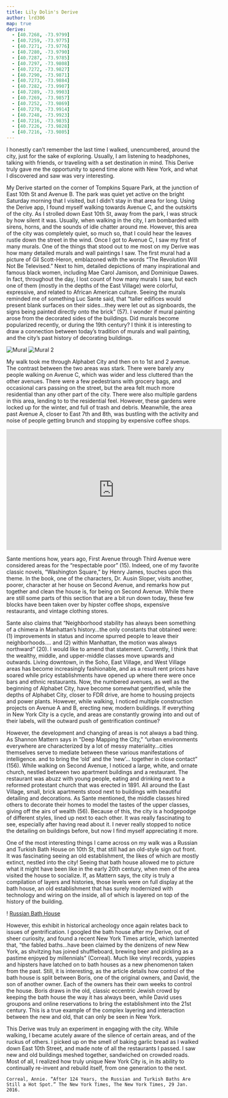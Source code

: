 ```yaml
---
title: Lily Dolin's Derive
author: lrd306
map: true
derive:
  - [40.7268, -73.9799]
  - [40.7259, -73.9775]
  - [40.7271, -73.9776]
  - [40.7280, -73.9790]
  - [40.7287, -73.9785]
  - [40.7297, -73.9808]
  - [40.7272, -73.9827]
  - [40.7290, -73.9871]
  - [40.7273, -73.9884]
  - [40.7282, -73.9907]
  - [40.7289, -73.9903]
  - [40.7269, -73.9857]
  - [40.7252, -73.9869]
  - [40.7270, -73.9914]
  - [40.7248, -73.9923]
  - [40.7216, -73.9835]
  - [40.7226, -73.9828]
  - [40.7216, -73.9805]
---
```

I honestly can’t remember the last time I walked, unencumbered, around the city, just for the sake of exploring. Usually, I am listening to headphones, talking with friends, or traveling with a set destination in  mind. This Derive truly gave me the opportunity to spend time alone with New York, and what I discovered and saw was very interesting.

My Derive started on the corner of Tompkins Square Park, at the junction of East 10th St and Avenue B. The park was quiet yet active on the bright Saturday morning that I visited, but I didn’t stay in that area for long. Using the Derive app, I found myself walking towards Avenue C, and the outskirts of the city. As I strolled down East 10th St, away from the park, I was struck by how silent it was. Usually, when walking in the city, I am bombarded with sirens, horns, and the sounds of idle chatter around me. However, this area of the city was completely quiet, so much so, that I could hear the leaves rustle down the street in the wind. Once I got to Avenue C, I saw my first of many murals. One of the things that stood out to me most on my Derive was how many detailed murals and wall paintings I saw. The first mural had a picture of Gil Scott-Heron, emblazoned with the words “The Revolution Will Not Be Televised.” Next to him, detailed depictions of many inspirational and famous black women, including Mae Carol Jamison, and Dominique Dawes. In fact, throughout the day, I lost count of how many murals I saw, but each one of them (mostly in the depths of the East Village) were colorful, expressive, and related to African American culture. Seeing the murals reminded me of something Luc Sante said, that “taller edifices would present blank surfaces on their sides…they were let out as signboards, the signs being painted directly onto the brick” (57). I wonder if mural painting arose from the decorated sides of the buildings. Did murals become popularized recently, or during the 19th century? I think it is interesting to draw a connection between today’s tradition of murals and wall painting, and the city’s past history of decorating buildings.

![Mural](https://i.imgur.com/GjNlspk.jpg)
![Mural 2](https://i.imgur.com/CenMR3a.jpg)

My walk took me through Alphabet City and then on to 1st and 2 avenue. The contrast between the two areas was stark. There were barely any people walking on Avenue C, which was wider and less cluttered than the other avenues. There were a few pedestrians with grocery bags, and occasional cars passing on the street, but the area felt much more residential than any other part of the city. There were also multiple gardens in this area, lending to to the residential feel. However, these gardens were locked up for the winter, and full of trash and debris. Meanwhile, the area past Avenue A, closer to East 7th and 8th, was bustling with the activity and noise of people getting brunch and stopping by expensive coffee shops.

<div class="embed-responsive embed-responsive-21by9">
<iframe width="560" height="315" src="https://www.youtube.com/embed/ReFAw09pH_0" frameborder="0" allow="autoplay; encrypted-media" allowfullscreen></iframe>
</div>

Sante mentions how, years ago, First Avenue through Third Avenue were considered areas for the “respectable poor” (15). Indeed, one of my favorite classic novels, “Washington Square,” by Henry James, touches upon this theme. In the book, one of the characters, Dr. Ausin Sloper, visits another, poorer, character at her house on Second Avenue, and remarks how put together and clean the house is, for being on Second Avenue. While there are still some parts of this section that are a bit run down today, these few blocks have been taken over by hipster coffee shops, expensive restaurants, and vintage clothing stores.

Sante also claims that “Neighborhood stability has always been something of a chimera in Manhattan’s history…the only constants that obtained were: (1) improvements in status and income spurred people to leave their neighborhoods…. and (2) within Manhattan, the motion was always northward” (20). I would like to amend that statement. Currently, I think that the wealthy, middle, and upper-middle classes move upwards and outwards. Living downtown, in the Soho, East Village, and West Village areas has become increasingly fashionable, and as a result rent prices have soared while pricy establishments have opened up where there were once bars and ethnic restaurants. Now, the  numbered avenues, as well as the beginning of Alphabet City, have become somewhat gentrified, while the depths of Alphabet City, closer to FDR drive, are home to housing projects and power plants. However, while walking, I noticed multiple construction projects on Avenue A and B, erecting new, modern buildings. If everything in New York City is a cycle, and areas are constantly growing into and out of their labels, will the outward push of gentrification continue?

However, the development and changing of areas is not always a bad thing. As Shannon Mattern says in “Deep Mapping the City,” “urban environments everywhere are characterized by  a lot of messy materiality…cities themselves serve to mediate between these various manifestations of intelligence. and to bring the ‘old’ and the ‘new’… together in close contact” (156). While walking on Second Avenue, I noticed a large, white, and ornate church, nestled between two apartment buildings and a restaurant. The restaurant was abuzz with young people, eating and drinking next to a reformed protestant church that was erected in 1891. All around the East Village, small, brick apartments stood next to buildings with beautiful detailing and decorations. As Sante mentioned, the middle classes hired others to decorate their homes to model the tastes of the upper classes, giving off the airs of wealth (56). Because of this, the city is a hodgepodge of different styles, lined up next to each other. It was really fascinating to see, especially after having read about it. I never really stopped to notice the detailing on buildings before, but now I find myself appreciating it more.

One of the most interesting things I came across on my walk was a Russian and Turkish Bath House on 10th St, that still had an old-style sign out front. It was fascinating seeing an old establishment, the likes of which are mostly extinct, nestled into the city! Seeing that bath house allowed me to picture what it might have been like in the early 20th century, when men of the area visited the house to socialize. If, as Mattern says, the city is truly a compilation of layers and histories, those levels were on full display at the bath house, an old establishment that has surely modernized with technology and wiring on the inside, all of which is layered on top of the history of the building.

! [Russian Bath House](https://i.imgur.com/nOSzRSS.jpg)

However, this exhibit in historical archeology once again relates back to issues of gentrification. I googled the bath house after my Derive, out of sheer curiosity, and found a recent New York Times article, which lamented that, “the fabled baths…have been claimed by the denizens of new New York, as shvitzing has joined shuffleboard, brewing beer and pickling as a pastime enjoyed by millennials” (Correal). Much like vinyl records, yuppies and hipsters have latched on to bath houses as a new phenomenon taken from the past. Still, it is interesting, as the article details how control of the bath house is split between Boris, one of the original owners, and David, the son of another owner. Each of the owners has their own weeks to control the house. Boris draws in the old, classic eccentric Jewish crowd by keeping the bath house the way it has always been, while David uses groupons and online reservations to bring the establishment into the 21st century. This is a true example of the complex layering and interaction between the new and old, that can only be seen in New York.

This Derive was truly an experiment in engaging with the city. While walking, I became acutely aware of the silence of certain areas, and of the ruckus of others. I picked up on the smell of baking garlic bread as I walked down East 10th Street, and made note of all the restaurants I passed. I saw new and old buildings meshed together, sandwiched on crowded roads. Most of all, I realized how truly unique New York City is, in its ability to continually re-invent and rebuild itself, from one generation to the next.

	Correal, Annie. “After 124 Years, the Russian and Turkish Baths Are Still a Hot Spot.” The New York Times, The New York Times, 29 Jan. 2016.
